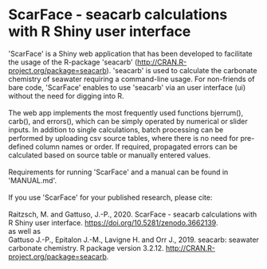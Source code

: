 # ScarFace - seacarb calculations with R Shiny user interface
'ScarFace' is a Shiny web application that has been developed to facilitate the usage of the R-package 'seacarb' (http://CRAN.R-project.org/package=seacarb). 'seacarb' is used to calculate the carbonate chemistry of seawater requiring a command-line usage. For non-friends of bare code, 'ScarFace' enables to use 'seacarb' via an user interface (ui) without the need for digging into R.
<br><br>
The web app implements the most frequently used functions bjerrum(), carb(), and errors(), which can be simply operated by numerical or slider inputs. In addition to single calculations, batch processing can be performed by uploading csv source tables, where there is no need for pre-defined column names or order. If required, propagated errors can be calculated based on source table or manually entered values.
<br><br>
Requirements for running 'ScarFace' and a manual can be found in 'MANUAL.md'.
<br><br>
If you use 'ScarFace' for your published research, please cite:
<br><br>
Raitzsch, M. and Gattuso, J.-P., 2020. ScarFace - seacarb calculations with R Shiny user interface. https://doi.org/10.5281/zenodo.3662139.
<br> as well as <br>
Gattuso J.-P., Epitalon J.-M., Lavigne H. and Orr J., 2019. seacarb: seawater carbonate chemistry. R package version 3.2.12. http://CRAN.R-project.org/package=seacarb.
